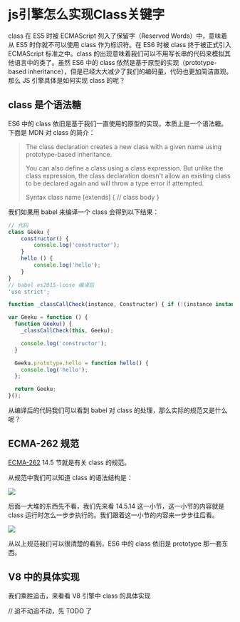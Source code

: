 # js引擎怎么实现Class关键字

class 在 ES5 时被 ECMAScript 列入了保留字（Reserved Words）中，意味着从 ES5 时你就不可以使用 class 作为标识符。在 ES6 时被 class 终于被正式引入 ECMAScript 标准之中。class 的出现意味着我们可以不用写长串的代码来模拟其他语言中的类了。虽然 ES6 中的 class 依然是基于原型的实现（prototype-based inheritance），但是已经大大减少了我们的编码量，代码也更加简洁直观。那么 JS 引擎具体是如何实现 class 的呢？

## class 是个语法糖

ES6 中的 class 依旧是基于我们一直使用的原型的实现，本质上是一个语法糖。下面是 MDN 对 class 的简介：

> The class declaration creates a new class with a given name using prototype-based inheritance.
>
>You can also define a class using a class expression. But unlike the class expression, the class declaration doesn't allow an existing class to be declared again and will throw a type error if attempted. 
>
>Syntax
>class name [extends] {
>  // class body
>}

我们如果用 babel 来编译一个 class 会得到以下结果：

```javascript
// 代码
class Geeku {
    constructor() {
        console.log('constructor');
    }
    hello () {
        console.log('hello');
    }
}
// babel es2015-loose 编译后
'use strict';

function _classCallCheck(instance, Constructor) { if (!(instance instanceof Constructor)) { throw new TypeError("Cannot call a class as a function"); } }

var Geeku = function () {
  function Geeku() {
    _classCallCheck(this, Geeku);

    console.log('constructor');
  }

  Geeku.prototype.hello = function hello() {
    console.log('hello');
  };

  return Geeku;
}();
```

从编译后的代码我们可以看到 babel 对 class 的处理，那么实际的规范又是什么呢？


## ECMA-262 规范

[ECMA-262](http://www.ecma-international.org/ecma-262/6.0/#sec-class-definitions) 14.5 节就是有关 class 的规范。

从规范中我们可以知道 class 的语法结构是：

![](https://ws1.sinaimg.cn/large/006tKfTcgy1fl59iz3mupj30h00m075t.jpg)

后面一大堆的东西先不看，我们先来看 14.5.14 这一小节，这一小节的内容就是 class 运行时怎么一步步执行的。我们跟着这一小节的内容来一步步往后看。

![](https://ws4.sinaimg.cn/large/006tNc79gy1fl5amfsi98j315k1sm7ui.jpg)

从以上规范我们可以很清楚的看到，ES6 中的 class 依旧是 prototype 那一套东西。

## V8 中的具体实现

我们乘胜追击，来看看 V8 引擎中 class 的具体实现

// 追不动追不动，先 TODO 了